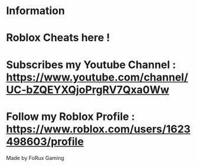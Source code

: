 # Information
# Roblox Cheats here ! 
# Subscribes my Youtube Channel : https://www.youtube.com/channel/UC-bZQEYXQjoPrgRV7Qxa0Ww
# Follow my Roblox Profile : https://www.roblox.com/users/1623498603/profile
Made by FoRux Gaming

